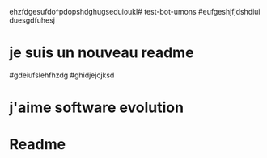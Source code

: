 ehzfdgesufdo^pdopshdghugseduioukl# test-bot-umons
#eufgeshjfjdshdiui
duesgdfuhesj
# je suis un nouveau readme
#gdeiufslehfhzdg
#ghidjejcjksd
# j'aime software evolution

# Readme
